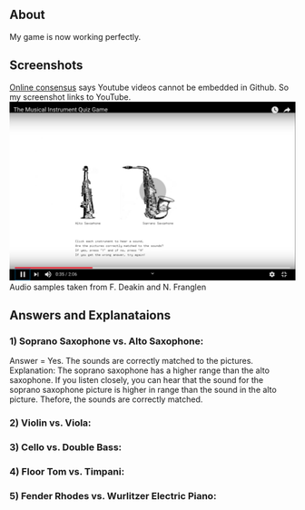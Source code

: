 ## About
My game is now working perfectly. 


## Screenshots
[Online consensus](https://stackoverflow.com/questions/11804820/embed-a-youtube-video) says Youtube videos cannot be embedded in Github. So my screenshot links to YouTube.
[![alt text](https://github.com/wittenjeremy/openframeworks/blob/master/Image%20files/quizgame.png)](https://youtu.be/S5nhsZIGzTY)
Audio samples taken from F. Deakin and N. Franglen

## Answers and Explanataions
### 1) Soprano Saxophone vs. Alto Saxophone: 
Answer = Yes. The sounds are correctly matched to the pictures.
Explanation: The soprano saxophone has a higher range than the alto saxophone. If you listen closely, you can hear that the sound for the soprano saxophone picture is higher in range than the sound in the alto picture. Thefore, the sounds are correctly matched.

### 2) Violin vs. Viola: 


### 3) Cello vs. Double Bass: 


### 4) Floor Tom vs. Timpani: 


### 5) Fender Rhodes vs. Wurlitzer Electric Piano: 
